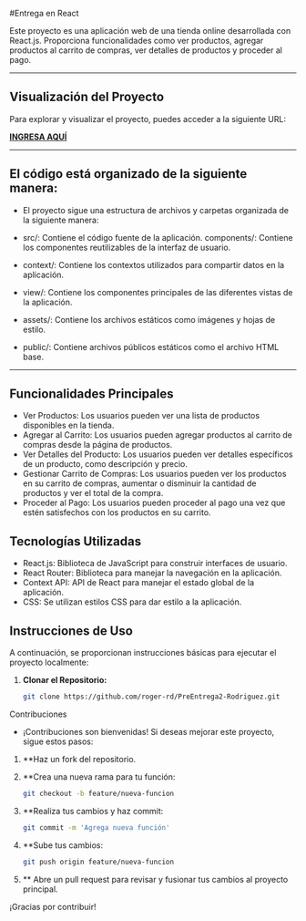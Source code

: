 #Entrega en React

Este proyecto es una aplicación web de una tienda online desarrollada con React.js. Proporciona funcionalidades como ver productos, agregar productos al carrito de compras, ver detalles de productos y proceder al pago.



---

## Visualización del Proyecto

Para explorar y visualizar el proyecto, puedes acceder a la siguiente URL:

[**INGRESA AQUÍ**](https://main--eloquent-bunny-8d05e7.netlify.app//) 

---

## El código está organizado de la siguiente manera:

- El proyecto sigue una estructura de archivos y carpetas organizada de la siguiente manera:

- src/: Contiene el código fuente de la aplicación.
components/: Contiene los componentes reutilizables de la interfaz de usuario.
- context/: Contiene los contextos utilizados para compartir datos en la aplicación.
- view/: Contiene los componentes principales de las diferentes vistas de la aplicación.
- assets/: Contiene los archivos estáticos como imágenes y hojas de estilo.
- public/: Contiene archivos públicos estáticos como el archivo HTML base.





---

## Funcionalidades Principales
- Ver Productos: Los usuarios pueden ver una lista de productos disponibles en la tienda.
- Agregar al Carrito: Los usuarios pueden agregar productos al carrito de compras desde la página de productos.
- Ver Detalles del Producto: Los usuarios pueden ver detalles específicos de un producto, como descripción y precio.
- Gestionar Carrito de Compras: Los usuarios pueden ver los productos en su carrito de compras, aumentar o disminuir la cantidad de productos y ver el total de la compra.
- Proceder al Pago: Los usuarios pueden proceder al pago una vez que estén satisfechos con los productos en su carrito.

## Tecnologías Utilizadas
- React.js: Biblioteca de JavaScript para construir interfaces de usuario.
- React Router: Biblioteca para manejar la navegación en la aplicación.
- Context API: API de React para manejar el estado global de la aplicación.
- CSS: Se utilizan estilos CSS para dar estilo a la aplicación.


## Instrucciones de Uso

A continuación, se proporcionan instrucciones básicas para ejecutar el proyecto localmente:

1. **Clonar el Repositorio:**
   ```bash
   git clone https://github.com/roger-rd/PreEntrega2-Rodriguez.git


Contribuciones
- ¡Contribuciones son bienvenidas! Si deseas mejorar este proyecto, sigue estos pasos:

1. **Haz un fork del repositorio.

2. **Crea una nueva rama para tu función:
    ```bash
    git checkout -b feature/nueva-funcion

3. **Realiza tus cambios y haz commit:
    ```bash
    git commit -m 'Agrega nueva función'

4. **Sube tus cambios:
    ```bash
    git push origin feature/nueva-funcion

5. ** Abre un pull request para revisar y fusionar tus cambios al proyecto principal.

¡Gracias por contribuir!







